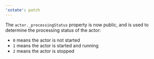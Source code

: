 ```yaml
---
'xstate': patch
---
```


The `actor._processingStatus` property is now public, and is used to determine the processing status of the actor:

- `0` means the actor is not started
- `1` means the actor is started and running
- `2` means the actor is stopped
